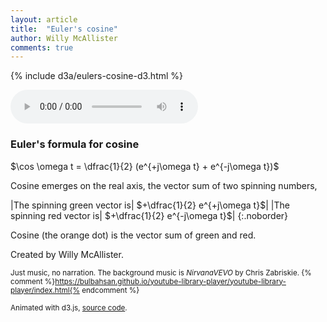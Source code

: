 ```yaml
---
layout: article
title:  "Euler's cosine"
author: Willy McAllister
comments: true
---
```


{% include d3a/eulers-cosine-d3.html %} 

<audio src="https://www.youtube.com/audiolibrary_download?vid=4ce80a47a63a7fa1" controls loop></audio>  

### Euler's formula for cosine

$\cos \omega t = \dfrac{1}{2} (e^{+j\omega t} + e^{-j\omega t})$

Cosine emerges on the real axis, the vector sum of two spinning numbers, 

|The spinning green vector is| $+\dfrac{1}{2} e^{+j\omega t}$| 
|The spinning red vector is| $+\dfrac{1}{2} e^{-j\omega t}$| 
{:.noborder}

Cosine (the orange dot) is the vector sum of green and red.

Created by Willy McAllister.

<small>Just music, no narration. The background music is *NirvanaVEVO* by Chris Zabriskie. {% comment %}https://bulbahsan.github.io/youtube-library-player/youtube-library-player/index.html{% endcomment %}</small>

<small>Animated with d3.js, [source code](https://github.com/willymcallister/spinningnumbers/tree/master/_articles/eulers-cosine-d3.html).</small>
